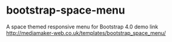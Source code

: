 # bootstrap-space-menu
A space themed responsive menu for Bootstrap 4.0
demo link http://mediamaker-web.co.uk/templates/bootstrap_space_menu/
